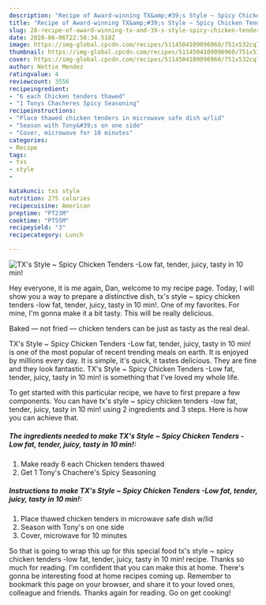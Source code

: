 ```yaml
---
description: "Recipe of Award-winning TX&amp;#39;s Style ~ Spicy Chicken Tenders -Low fat, tender, juicy, tasty in 10 min!"
title: "Recipe of Award-winning TX&amp;#39;s Style ~ Spicy Chicken Tenders -Low fat, tender, juicy, tasty in 10 min!"
slug: 28-recipe-of-award-winning-tx-and-39-s-style-spicy-chicken-tenders-low-fat-tender-juicy-tasty-in-10-min
date: 2020-06-06T22:58:34.518Z
image: https://img-global.cpcdn.com/recipes/5114504109096960/751x532cq70/txs-style-spicy-chicken-tenders-low-fat-tender-juicy-tasty-in-10-min-recipe-main-photo.jpg
thumbnail: https://img-global.cpcdn.com/recipes/5114504109096960/751x532cq70/txs-style-spicy-chicken-tenders-low-fat-tender-juicy-tasty-in-10-min-recipe-main-photo.jpg
cover: https://img-global.cpcdn.com/recipes/5114504109096960/751x532cq70/txs-style-spicy-chicken-tenders-low-fat-tender-juicy-tasty-in-10-min-recipe-main-photo.jpg
author: Nettie Mendez
ratingvalue: 4
reviewcount: 3556
recipeingredient:
- "6 each Chicken tenders thawed"
- "1 Tonys Chacheres Spicy Seasoning"
recipeinstructions:
- "Place thawed chicken tenders in microwave safe dish w/lid"
- "Season with Tony&#39;s on one side"
- "Cover, microwave for 10 minutes"
categories:
- Recipe
tags:
- txs
- style
- 

katakunci: txs style  
nutrition: 275 calories
recipecuisine: American
preptime: "PT23M"
cooktime: "PT55M"
recipeyield: "3"
recipecategory: Lunch

---
```



![TX&#39;s Style ~ Spicy Chicken Tenders -Low fat, tender, juicy, tasty in 10 min!](https://img-global.cpcdn.com/recipes/5114504109096960/751x532cq70/txs-style-spicy-chicken-tenders-low-fat-tender-juicy-tasty-in-10-min-recipe-main-photo.jpg)

Hey everyone, it is me again, Dan, welcome to my recipe page. Today, I will show you a way to prepare a distinctive dish, tx&#39;s style ~ spicy chicken tenders -low fat, tender, juicy, tasty in 10 min!. One of my favorites. For mine, I'm gonna make it a bit tasty. This will be really delicious.

Baked — not fried — chicken tenders can be just as tasty as the real deal.

TX&#39;s Style ~ Spicy Chicken Tenders -Low fat, tender, juicy, tasty in 10 min! is one of the most popular of recent trending meals on earth. It is enjoyed by millions every day. It is simple, it's quick, it tastes delicious. They are fine and they look fantastic. TX&#39;s Style ~ Spicy Chicken Tenders -Low fat, tender, juicy, tasty in 10 min! is something that I've loved my whole life.


To get started with this particular recipe, we have to first prepare a few components. You can have tx&#39;s style ~ spicy chicken tenders -low fat, tender, juicy, tasty in 10 min! using 2 ingredients and 3 steps. Here is how you can achieve that.

<!--inarticleads1-->

##### The ingredients needed to make TX&#39;s Style ~ Spicy Chicken Tenders -Low fat, tender, juicy, tasty in 10 min!:

1. Make ready 6 each Chicken tenders thawed
1. Get 1 Tony&#39;s Chachere&#39;s Spicy Seasoning




<!--inarticleads2-->

##### Instructions to make TX&#39;s Style ~ Spicy Chicken Tenders -Low fat, tender, juicy, tasty in 10 min!:

1. Place thawed chicken tenders in microwave safe dish w/lid
1. Season with Tony&#39;s on one side
1. Cover, microwave for 10 minutes




So that is going to wrap this up for this special food tx&#39;s style ~ spicy chicken tenders -low fat, tender, juicy, tasty in 10 min! recipe. Thanks so much for reading. I'm confident that you can make this at home. There's gonna be interesting food at home recipes coming up. Remember to bookmark this page on your browser, and share it to your loved ones, colleague and friends. Thanks again for reading. Go on get cooking!
